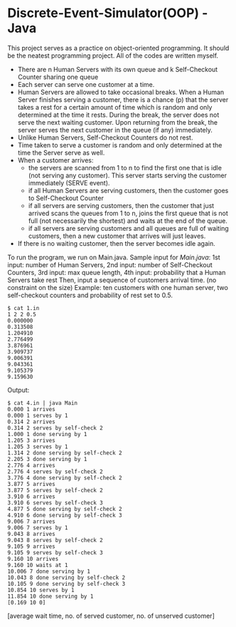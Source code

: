 # Discrete-Event-Simulator(OOP) - Java
This project serves as a practice on object-oriented programming. It should be the neatest programming project. All of the codes are written myself.
-	There are n Human Servers with its own queue and k Self-Checkout Counter sharing one queue 
-	Each server can serve one customer at a time.
-	Human Servers are allowed to take occasional breaks. When a Human Server finishes serving a customer, there is a chance (p) that the server takes a rest for a certain amount of time which is random and only determined at the time it rests. During the break, the server does not serve the next waiting customer. Upon returning from the break, the server serves the next customer in the queue (if any) immediately.
-	Unlike Human Servers, Self-Checkout Counters do not rest.	
-	Time taken to serve a customer is random and only determined at the time the Server serve as well.
-	When a customer arrives:
    -	the servers are scanned from 1 to n to find the first one that is idle (not serving any customer). This server starts serving the customer immediately (SERVE event).
    -	if all Human Servers are serving customers, then the customer goes to Self-Checkout Counter
    -	if all servers are serving customers, then the customer that just arrived scans the queues from 1 to n, joins the first queue that is not full (not necessarily the shortest) and waits at the end of the queue.
    -	if all servers are serving customers and all queues are full of waiting customers, then a new customer that arrives will just leaves.
- If there is no waiting customer, then the server becomes idle again.

To run the program, we run on Main.java.
Sample input for $Main.java$:
1st input: number of Human Servers, 2nd input: number of Self-Checkout Counters, 3rd input: max queue length, 4th input: probability that a Human Servers take rest
Then, input a sequence of customers arrival time. (no constraint on the size) 
Example: ten customers with one human server, two self-checkout counters and probability of rest set to 0.5.
```
$ cat 1.in
1 2 2 0.5
0.000000
0.313508
1.204910
2.776499
3.876961
3.909737
9.006391
9.043361
9.105379
9.159630
```
Output:
```
$ cat 4.in | java Main
0.000 1 arrives
0.000 1 serves by 1
0.314 2 arrives
0.314 2 serves by self-check 2
1.000 1 done serving by 1
1.205 3 arrives
1.205 3 serves by 1
1.314 2 done serving by self-check 2
2.205 3 done serving by 1
2.776 4 arrives
2.776 4 serves by self-check 2
3.776 4 done serving by self-check 2
3.877 5 arrives
3.877 5 serves by self-check 2
3.910 6 arrives
3.910 6 serves by self-check 3
4.877 5 done serving by self-check 2
4.910 6 done serving by self-check 3
9.006 7 arrives
9.006 7 serves by 1
9.043 8 arrives
9.043 8 serves by self-check 2
9.105 9 arrives
9.105 9 serves by self-check 3
9.160 10 arrives
9.160 10 waits at 1
10.006 7 done serving by 1
10.043 8 done serving by self-check 2
10.105 9 done serving by self-check 3
10.854 10 serves by 1
11.854 10 done serving by 1
[0.169 10 0]
```
[average wait time, no. of served customer, no. of unserved customer]
